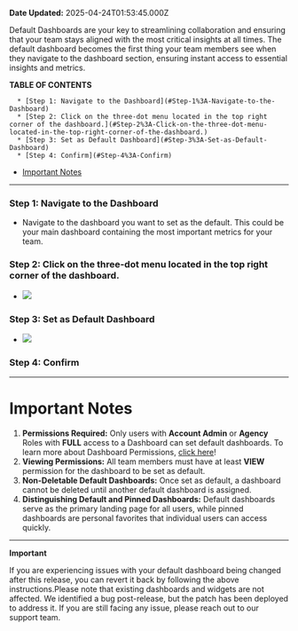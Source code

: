 **Date Updated:** 2025-04-24T01:53:45.000Z

Default Dashboards are your key to streamlining collaboration and ensuring that your team stays aligned with the most critical insights at all times. The default dashboard becomes the first thing your team members see when they navigate to the dashboard section, ensuring instant access to essential insights and metrics.

  
**TABLE OF CONTENTS**

      * [Step 1: Navigate to the Dashboard](#Step-1%3A-Navigate-to-the-Dashboard)
      * [Step 2: Click on the three-dot menu located in the top right corner of the dashboard.](#Step-2%3A-Click-on-the-three-dot-menu-located-in-the-top-right-corner-of-the-dashboard.)
      * [Step 3: Set as Default Dashboard](#Step-3%3A-Set-as-Default-Dashboard)
      * [Step 4: Confirm](#Step-4%3A-Confirm)
* [Important Notes](#Important-Notes)

---

### **Step 1: Navigate to the Dashboard**

* Navigate to the dashboard you want to set as the default. This could be your main dashboard containing the most important metrics for your team.

### **Step 2: Click on the three-dot menu located in the top right corner of the dashboard.**

* ![](https://s3.amazonaws.com/cdn.freshdesk.com/data/helpdesk/attachments/production/155023276214/original/orM5y3E5pL2EWFTewRJqeaMrBCcXmcWtGQ.png?1711008631)
  
  
### **Step 3: Set as Default Dashboard**

* ![](https://s3.amazonaws.com/cdn.freshdesk.com/data/helpdesk/attachments/production/155023276234/original/U77W-OGZ7oM2SUZITpZqeERoI5S-QxCODQ.png?1711008660)

  
### **Step 4: Confirm**

  
---

# Important Notes

1. **Permissions Required:** Only users with **Account Admin** or **Agency** Roles with **FULL** access to a Dashboard can set default dashboards. To learn more about Dashboard Permissions, [click here](https://help.gohighlevel.com/en/support/solutions/articles/155000001532-how-to-manage-permissions-for-a-dashboard)!
2. **Viewing Permissions:** All team members must have at least **VIEW** permission for the dashboard to be set as default.
3. **Non-Deletable Default Dashboards:** Once set as default, a dashboard cannot be deleted until another default dashboard is assigned.
4. **Distinguishing Default and Pinned Dashboards:** Default dashboards serve as the primary landing page for all users, while pinned dashboards are personal favorites that individual users can access quickly.

  
---

**Important**

If you are experiencing issues with your default dashboard being changed after this release, you can revert it back by following the above instructions.Please note that existing dashboards and widgets are not affected. We identified a bug post-release, but the patch has been deployed to address it. If you are still facing any issue, please reach out to our support team.
  
  